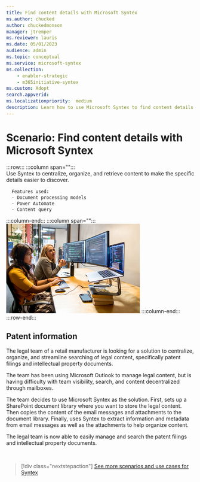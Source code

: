 ```yaml
---
title: Find content details with Microsoft Syntex
ms.author: chucked
author: chuckedmonson
manager: jtremper
ms.reviewer: lauris
ms.date: 05/01/2023
audience: admin
ms.topic: conceptual
ms.service: microsoft-syntex
ms.collection: 
    - enabler-strategic
    - m365initiative-syntex
ms.custom: Adopt
search.appverid: 
ms.localizationpriority:  medium
description: Learn how to use Microsoft Syntex to find content details in document libraries.
---
```


# Scenario: Find content details with Microsoft Syntex

:::row:::
   :::column span="":::      
      Use Syntex to centralize, organize, and retrieve content to make the specific details easier to discover.

      Features used:
      - Document processing models 
      - Power Automate
      - Content query  
   :::column-end:::
   :::column span="":::
      ![Image of a generic business people at computers in an office setting.](../media/content-understanding/uc-find-details.png)
   :::column-end:::
:::row-end:::

## Patent information

The legal team of a retail manufacturer is looking for a solution to centralize, organize, and streamline searching of legal content, specifically patent filings and intellectual property documents.

The team has been using Microsoft Outlook to manage legal content, but is having difficulty with team visibility, search, and content decentralized through mailboxes.

The team decides to use Microsoft Syntex as the solution. First, sets up a SharePoint document library where you want to store the legal content. Then copies the content of the email messages and attachments to the document library. Finally, uses Syntex to extract information and metadata from email messages as well as the attachments to help organize content.

The legal team is now able to easily manage and search the patent filings and intellectual property documents.

<br>

> [!div class="nextstepaction"]
> [See more scenarios and use cases for Syntex](adoption-scenarios.md)